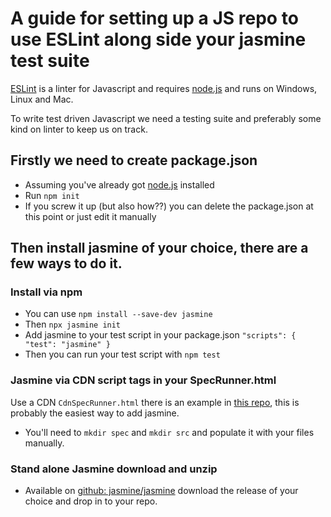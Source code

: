  # A guide for setting up a JS repo to use ESLint along side your jasmine test suite

[ESLint](https://eslint.org/) is a linter for Javascript and requires [node.js](http://nodejs.org/) and runs on Windows, Linux and Mac.  

To write test driven Javascript we need a testing suite and preferably some kind on linter to keep us on track. 

## Firstly we need to create package.json

- Assuming you've already got [node.js](http://nodejs.org/) installed
- Run `npm init`
- If you screw it up (but also how??) you can delete the package.json at this point or just edit it manually 

## Then install jasmine of your choice, there are a few ways to do it.

### Install via npm
- You can use `npm install --save-dev jasmine`
- Then `npx jasmine init`
- Add jasmine to your test script in your package.json `"scripts": { "test": "jasmine" }`
- Then you can run your test script with `npm test`

### Jasmine via CDN script tags in your SpecRunner.html

Use a CDN `CdnSpecRunner.html` there is an example in [this repo](https://github.com/StuBehan/npm-eslint-jasmine-guide/blob/main/SpecRunner.html), this is probably the easiest way to add jasmine.
- You'll need to `mkdir spec` and `mkdir src` and populate it with your files manually.

### Stand alone Jasmine download and unzip

- Available on [github: jasmine/jasmine](https://github.com/jasmine/jasmine/releases) download the release of your choice and drop in to your repo.